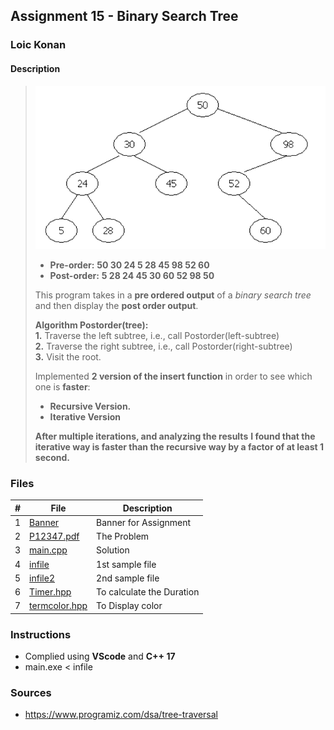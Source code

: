 ## Assignment 15 - Binary Search Tree

### Loic Konan

#### Description

>
> <img src = "pic.png">
>
> - **Pre-order:** **50 30 24 5 28 45 98 52 60** <br>
> - **Post-order:** **5 28 24 45 30 60 52 98 50** <br>
>
>
> This program takes in a **pre ordered output** of a _binary search tree_ and then display the **post order output**.
>
>
> **Algorithm Postorder(tree):**<br>
> **1.** Traverse the left subtree, i.e., call Postorder(left-subtree)<br>
> **2.** Traverse the right subtree, i.e., call Postorder(right-subtree)<br>
> **3.** Visit the root.
>
>
> Implemented **2 version of the insert function** in order to see which one is **faster**:
>
> - **Recursive Version.**
> - **Iterative Version**
>
> **After multiple iterations, and analyzing the results**
> **I found that the iterative way is faster than the recursive way by a factor of at least 1 second.**
>
>
### Files

|   #   | File                           | Description               |
| :---: | ------------------------------ | ------------------------- |
|   1   | [Banner](Banner)               | Banner for Assignment     |
|   2   | [P12347.pdf](P12347.pdf)       | The Problem               |
|   3   | [main.cpp](main.cpp)           | Solution                  |
|   4   | [infile](infile)               | 1st sample file           |
|   5   | [infile2](infile2)             | 2nd sample file           |
|   6   | [Timer.hpp](Timer.hpp)         | To calculate the Duration |
|   7   | [termcolor.hpp](termcolor.hpp) | To Display color          |

### Instructions

- Complied using **VScode** and **C++ 17**
- main.exe < infile

### Sources

- <https://www.programiz.com/dsa/tree-traversal>

